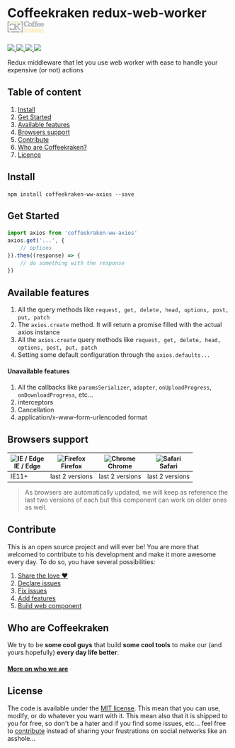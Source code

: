 # Coffeekraken redux-web-worker <img src=".resources/coffeekraken-logo.jpg" height="25px" />

<p>
	<!-- <a href="https://travis-ci.org/coffeekraken/ww-axios">
		<img src="https://img.shields.io/travis/coffeekraken/ww-axios.svg?style=flat-square" />
	</a> -->
	<a href="https://www.npmjs.com/package/coffeekraken-ww-axios">
		<img src="https://img.shields.io/npm/v/coffeekraken-ww-axios.svg?style=flat-square" />
	</a>
	<a href="https://github.com/coffeekraken/ww-axios/blob/master/LICENSE.txt">
		<img src="https://img.shields.io/npm/l/coffeekraken-ww-axios.svg?style=flat-square" />
	</a>
	<!-- <a href="https://github.com/coffeekraken/ww-axios">
		<img src="https://img.shields.io/npm/dt/coffeekraken-ww-axios.svg?style=flat-square" />
	</a>
	<a href="https://github.com/coffeekraken/ww-axios">
		<img src="https://img.shields.io/github/forks/coffeekraken/ww-axios.svg?style=social&label=Fork&style=flat-square" />
	</a>
	<a href="https://github.com/coffeekraken/ww-axios">
		<img src="https://img.shields.io/github/stars/coffeekraken/ww-axios.svg?style=social&label=Star&style=flat-square" />
	</a> -->
	<a href="https://twitter.com/{twitter-username}">
		<img src="https://img.shields.io/twitter/url/http/{twitter-username}.svg?style=social&style=flat-square" />
	</a>
	<a href="http://coffeekraken.io">
		<img src="https://img.shields.io/twitter/url/http/shields.io.svg?style=flat-square&label=coffeekraken.io&colorB=f2bc2b&style=flat-square" />
	</a>
</p>

Redux middleware that let you use web worker with ease to handle your expensive (or not) actions

## Table of content

1. [Install](#readme-install)
2. [Get Started](#readme-get-started)
3. [Available features](#readme-features)
4. [Browsers support](#readme-browsers-support)
5. [Contribute](#readme-contribute)
6. [Who are Coffeekraken?](#readme-who-are-coffeekraken)
7. [Licence](#readme-license)

<a name="readme-install"></a>
## Install

```
npm install coffeekraken-ww-axios --save
```

<a name="readme-get-started"></a>
## Get Started

```js
import axios from 'coffeekraken-ww-axios'
axios.get('...', {
	// options
}).then((response) => {
	// do something with the response
})
```

<a id="readme-features"></a>
## Available features

1. All the query methods like `request, get, delete, head, options, post, put, patch`
2. The `axios.create` method. It will return a promise filled with the actual axios instance
3. All the `axios.create` query methods like `request, get, delete, head, options, post, put, patch`
4. Setting some default configuration through the `axios.defaults...`

#### Unavailable features

1. All the callbacks like `paramsSerializer`, `adapter`, `onUploadProgress`, `onDownloadProgress`, etc...
2. interceptors
3. Cancellation
4. application/x-www-form-urlencoded format

<a id="readme-browsers-support"></a>
## Browsers support

| <img src="https://raw.githubusercontent.com/godban/browsers-support-badges/master/src/images/edge.png" alt="IE / Edge" width="16px" height="16px" /></br>IE / Edge | <img src="https://raw.githubusercontent.com/godban/browsers-support-badges/master/src/images/firefox.png" alt="Firefox" width="16px" height="16px" /></br>Firefox | <img src="https://raw.githubusercontent.com/godban/browsers-support-badges/master/src/images/chrome.png" alt="Chrome" width="16px" height="16px" /></br>Chrome | <img src="https://raw.githubusercontent.com/godban/browsers-support-badges/master/src/images/safari.png" alt="Safari" width="16px" height="16px" /></br>Safari |
| --------- | --------- | --------- | --------- |
| IE11+ | last 2 versions| last 2 versions| last 2 versions

> As browsers are automatically updated, we will keep as reference the last two versions of each but this component can work on older ones as well.

<a id="readme-contribute"></a>
## Contribute

This is an open source project and will ever be! You are more that welcomed to contribute to his development and make it more awesome every day.
To do so, you have several possibilities:

1. [Share the love ❤️](https://github.com/Coffeekraken/coffeekraken/blob/master/contribute.md#contribute-share-the-love)
2. [Declare issues](https://github.com/Coffeekraken/coffeekraken/blob/master/contribute.md#contribute-declare-issues)
3. [Fix issues](https://github.com/Coffeekraken/coffeekraken/blob/master/contribute.md#contribute-fix-issues)
4. [Add features](https://github.com/Coffeekraken/coffeekraken/blob/master/contribute.md#contribute-add-features)
5. [Build web component](https://github.com/Coffeekraken/coffeekraken/blob/master/contribute.md#contribute-build-web-component)

<a id="readme-who-are-coffeekraken"></a>
## Who are Coffeekraken

We try to be **some cool guys** that build **some cool tools** to make our (and yours hopefully) **every day life better**.  

#### [More on who we are](https://github.com/Coffeekraken/coffeekraken/blob/master/who-are-we.md)

<a id="readme-license"></a>
## License

The code is available under the [MIT license](LICENSE.txt). This mean that you can use, modify, or do whatever you want with it. This mean also that it is shipped to you for free, so don't be a hater and if you find some issues, etc... feel free to [contribute](https://github.com/Coffeekraken/coffeekraken/blob/master/contribute.md) instead of sharing your frustrations on social networks like an asshole...
